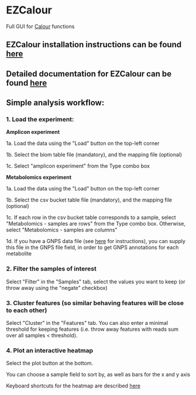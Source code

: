 # EZCalour
Full GUI for [Calour](https://github.com/amnona/Calour) functions

## EZCalour installation instructions can be found [here](http://https://github.com/amnona/EZCalour/blob/master/INSTALLATION.md)

## Detailed documentation for EZCalour can be found [here](http://https://github.com/amnona/EZCalour/blob/master/USAGE.md)

## Simple analysis workflow:
### 1. Load the experiment:

**Amplicon experiment**

1a. Load the data using the "Load" button on the top-left corner

1b. Select the biom table file (mandatory), and the mapping file (optional)

1c. Select "amplicon experiment" from the Type combo box

**Metabolomics experiment**

1a. Load the data using the "Load" button on the top-left corner

1b. Select the csv bucket table file (mandatory), and the mapping file (optional)

1c. If each row in the csv bucket table corresponds to a sample, select "Metabolomics - samples are rows" from the Type combo box. Otherwise, select "Metabolomics - samples are columns"

1d. If you have a GNPS data file (see [here](https://github.com/amnona/gnps-calour) for instructions), you can supply this file in the GNPS file field, in order to get GNPS annotations for each metabolite

### 2. Filter the samples of interest
Select "Filter" in the "Samples" tab, select the values you want to keep (or throw away using the "negate" checkbox)

### 3. Cluster features (so similar behaving features will be close to each other)
Select "Cluster" in the "Features" tab. You can also enter a minimal threshold for keeping features (i.e. throw away features with reads sum over all samples < threshold).

### 4. Plot an interactive heatmap
Select the plot button at the bottom.

You can choose a sample field to sort by, as well as bars for the x and y axis

Keyboard shortcuts for the heatmap are described [here](http://biocore.github.io/calour/generated/calour.heatmap.plot.html#calour.heatmap.plot)

